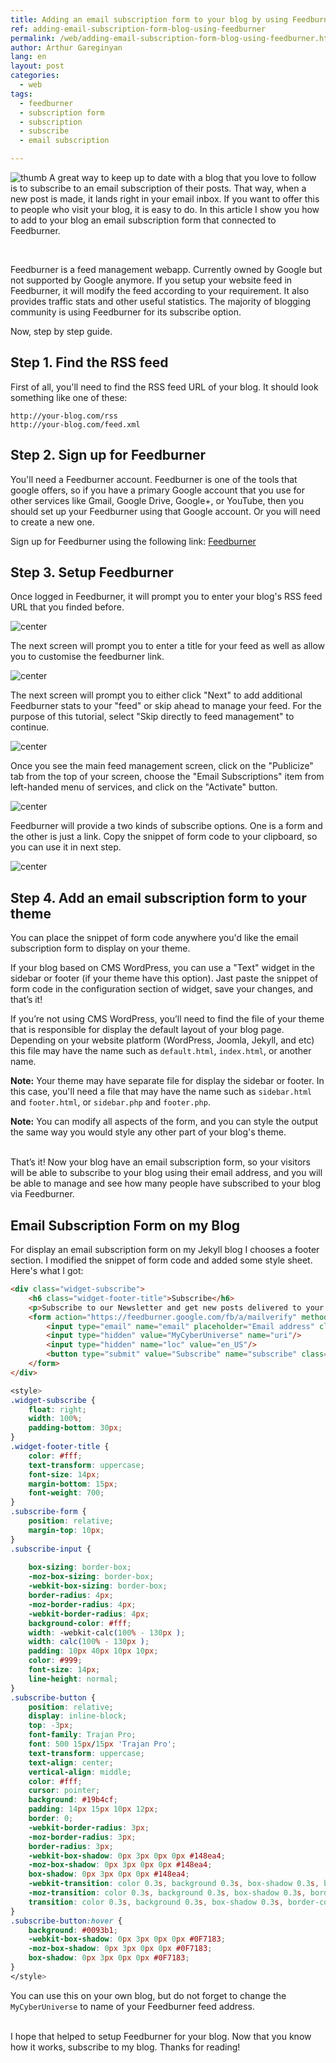 ```yaml
---
title: Adding an email subscription form to your blog by using Feedburner
ref: adding-email-subscription-form-blog-using-feedburner
permalink: /web/adding-email-subscription-form-blog-using-feedburner.html
author: Arthur Gareginyan
lang: en
layout: post
categories:
  - web
tags:
  - feedburner
  - subscription form
  - subscription
  - subscribe
  - email subscription

---
```


![thumb](/images/adding-email-subscription-form-blog-using-feedburner/sign-up.png)
A great way to keep up to date with a blog that you love to follow is to subscribe to an email subscription of their posts. That way, when a new post is made, it lands right in your email inbox. If you want to offer this to people who visit your blog, it is easy to do. In this article I show you how to add to your blog an email subscription form that connected to Feedburner.

<br>

Feedburner is a feed management webapp. Currently owned by Google but not supported by Google anymore. If you setup your website feed in Feedburner, it will modify the feed according to your requirement. It also provides traffic stats and other useful statistics. The majority of blogging community is using Feedburner for its subscribe option.

Now, step by step guide.


## **Step 1.** Find the RSS feed

First of all, you'll need to find the RSS feed URL of your blog. It should look something like one of these:

```
http://your-blog.com/rss
http://your-blog.com/feed.xml
```


## **Step 2.** Sign up for Feedburner

You'll need a Feedburner account. Feedburner is one of the tools that google offers, so if you have a primary Google account that you use for other services like Gmail, Google Drive, Google+, or YouTube, then you should set up your Feedburner using that Google account. Or you will need to create a new one.

Sign up for Feedburner using the following link: [Feedburner](http://feedburner.com/)


## **Step 3.** Setup Feedburner

Once logged in Feedburner, it will prompt you to enter your blog's RSS feed URL that you finded before.

![center](/images/adding-email-subscription-form-blog-using-feedburner/1.png)

The next screen will prompt you to enter a title for your feed as well as allow you to customise the feedburner link.

![center](/images/adding-email-subscription-form-blog-using-feedburner/2.png)

The next screen will prompt you to either click "Next" to add additional Feedburner stats to your "feed" or skip ahead to manage your feed. For the purpose of this tutorial, select "Skip directly to feed management" to continue.

![center](/images/adding-email-subscription-form-blog-using-feedburner/3.png)

Once you see the main feed management screen, click on the "Publicize" tab from the top of your screen, choose the "Email Subscriptions" item from left-handed menu of services, and click on the "Activate" button.

![center](/images/adding-email-subscription-form-blog-using-feedburner/4.png)

Feedburner will provide a two kinds of subscribe options. One is a form and the other is just a link. Copy the snippet of form code to your clipboard, so you can use it in next step.

![center](/images/adding-email-subscription-form-blog-using-feedburner/5.png)


## **Step 4.** Add an email subscription form to your theme

You can place the snippet of form code anywhere you'd like the email subscription form to display on your theme. 

If your blog based on CMS WordPress, you can use a "Text" widget in the sidebar or footer (if your theme have this option). Jast paste the snippet of form code in the configuration section of widget, save your changes, and that’s it! 

If you’re not using CMS WordPress, you’ll need to find the file of your theme that is responsible for display the default layout of your blog page. Depending on your website platform (WordPress, Joomla, Jekyll, and etc) this file may have the name such as `default.html`, `index.html`, or another name.

**Note:** Your theme may have separate file for display the sidebar or footer. In this case, you'll need a file that may have the name such as `sidebar.html` and `footer.html`, or `sidebar.php` and `footer.php`.

**Note:** You can modify all aspects of the form, and you can style the output the same way you would style any other part of your blog's theme.


<br>
That’s it! Now your blog have an email subscription form, so your visitors will be able to subscribe to your blog using their email address, and you will be able to manage and see how many people have subscribed to your blog via Feedburner.


## Email Subscription Form on my Blog

For display an email subscription form on my Jekyll blog I chooses a footer section. I modified the snippet of form code and added some style sheet. Here's what I got:

```html
<div class="widget-subscribe">
    <h6 class="widget-footer-title">Subscribe</h6>
    <p>Subscribe to our Newsletter and get new posts delivered to your inbox - free!</p>
    <form action="https://feedburner.google.com/fb/a/mailverify" method="post" target="popupwindow" onsubmit="window.open('https://feedburner.google.com/fb/a/mailverify?uri=MyCyberUniverse', 'popupwindow', 'scrollbars=yes,width=550,height=520');return true">
        <input type="email" name="email" placeholder="Email address" class="subscribe-input">
        <input type="hidden" value="MyCyberUniverse" name="uri"/>
        <input type="hidden" name="loc" value="en_US"/>
        <button type="submit" value="Subscribe" name="subscribe" class="subscribe-button">Subscribe</button>
    </form>
</div>
```

```css
<style>
.widget-subscribe {
    float: right;
    width: 100%;
    padding-bottom: 30px;
}
.widget-footer-title {
    color: #fff;
    text-transform: uppercase;
    font-size: 14px;
    margin-bottom: 15px;
    font-weight: 700;
}
.subscribe-form {
    position: relative;
    margin-top: 10px;
}
.subscribe-input {
    
    box-sizing: border-box;
    -moz-box-sizing: border-box;
    -webkit-box-sizing: border-box;
    border-radius: 4px;
    -moz-border-radius: 4px;
    -webkit-border-radius: 4px;
    background-color: #fff;
    width: -webkit-calc(100% - 130px );
    width: calc(100% - 130px );
    padding: 10px 40px 10px 10px;
    color: #999;
    font-size: 14px;
    line-height: normal;
}
.subscribe-button {
    position: relative;
    display: inline-block;
    top: -3px;
    font-family: Trajan Pro;
    font: 500 15px/15px 'Trajan Pro';
    text-transform: uppercase;
    text-align: center;
    vertical-align: middle;
    color: #fff;
    cursor: pointer;
    background: #19b4cf;
    padding: 14px 15px 10px 12px;
    border: 0;
    -webkit-border-radius: 3px;
    -moz-border-radius: 3px;
    border-radius: 3px;
    -webkit-box-shadow: 0px 3px 0px 0px #148ea4;
    -moz-box-shadow: 0px 3px 0px 0px #148ea4;
    box-shadow: 0px 3px 0px 0px #148ea4;
    -webkit-transition: color 0.3s, background 0.3s, box-shadow 0.3s, border-color 0.3s;
    -moz-transition: color 0.3s, background 0.3s, box-shadow 0.3s, border-color 0.3s;
    transition: color 0.3s, background 0.3s, box-shadow 0.3s, border-color 0.3s;
}
.subscribe-button:hover {
    background: #0093b1;
    -webkit-box-shadow: 0px 3px 0px 0px #0F7183;
    -moz-box-shadow: 0px 3px 0px 0px #0F7183;
    box-shadow: 0px 3px 0px 0px #0F7183;
}
</style>
```

You can use this on your own blog, but do not forget to change the `MyCyberUniverse` to name of your Feedburner feed address.

<br>
I hope that helped to setup Feedburner for your blog. Now that you know how it works, subscribe to my blog. Thanks for reading!